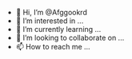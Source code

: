 - 👋 Hi, I’m @Afggookrd
- 👀 I’m interested in ...
- 🌱 I’m currently learning ...
- 💞️ I’m looking to collaborate on ...
- 📫 How to reach me ...

<!---
Afggookrd/Afggookrd is a ✨ special ✨ repository because its `README.md` (this file) appears on your GitHub profile.
You can click the Preview link to take a look at your changes.
--->
